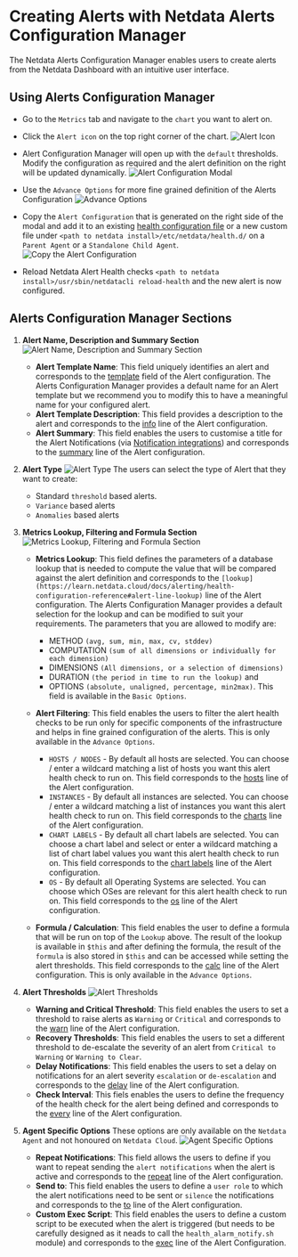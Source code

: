 # Creating Alerts with Netdata Alerts Configuration Manager

The Netdata Alerts Configuration Manager enables users to create alerts from the Netdata Dashboard with an intuitive user interface.

## Using Alerts Configuration Manager

- Go to the `Metrics` tab and navigate to the `chart` you want to alert on.

- Click the `Alert icon` on the top right corner of the chart.
![Alert Icon](https://github.com/netdata/netdata/assets/96257330/88bb4e86-cbc7-4e01-9c84-6b901188c0de)

- Alert Configuration Manager will open up with the `default` thresholds. Modify the configuration as required and the alert definition on the right will be updated dynamically.
![Alert Configuration Modal](https://github.com/netdata/netdata/assets/96257330/ce39ae64-2ffe-4576-8c92-b7918bb8c91c)

- Use the `Advance Options` for more fine grained definition of the Alerts Configuration
![Advance Options](https://github.com/netdata/netdata/assets/96257330/b409b31b-6dc7-484c-a2a4-4e5e471d029b)

- Copy the `Alert Configuration` that is generated on the right side of the modal and add it to an existing [health configuration file](https://learn.netdata.cloud/docs/alerting/health-configuration-reference#edit-health-configuration-files) or a new custom file under `<path to netdata install>/etc/netdata/health.d/` on a `Parent Agent` or a `Standalone Child Agent`.
![Copy the Alert Configuration](https://github.com/netdata/netdata/assets/96257330/c948e280-c6c8-426f-98b1-2b5256cc2707)

- Reload Netdata Alert Health checks `<path to netdata install>/usr/sbin/netdatacli reload-health` and the new alert is now configured.


## Alerts Configuration Manager Sections

1. **Alert Name, Description and Summary Section**
![Alert Name, Description and Summary Section](https://github.com/netdata/netdata/assets/96257330/50680344-ccd9-439d-80f7-7f26f217a842)

    - **Alert Template Name**: This field uniquely identifies an alert and corresponds to the [template](https://learn.netdata.cloud/docs/alerting/health-configuration-reference#alert-line-alarm-or-template) field of the Alert configuration. The Alerts Configuration Manager provides a default name for an Alert template but we recommend you to modify this to have a meaningful name for your configured alert.
    - **Alert Template Description**: This field provides a description to the alert and corresponds to the [info](https://learn.netdata.cloud/docs/alerting/health-configuration-reference#alert-line-info) line of the Alert configuration.
    - **Alert Summary**: This field enables the users to customise a title for the Alert Notifications (via [Notification integrations](https://learn.netdata.cloud/docs/alerting/notifications/centralized-cloud-notifications)) and corresponds to the [summary](https://learn.netdata.cloud/docs/alerting/health-configuration-reference#alert-line-summary) line of the Alert configuration.

2. **Alert Type**
![Alert Type](https://github.com/netdata/netdata/assets/96257330/c8d83a65-90e7-4b03-9279-585abb359662)
    The users can select the type of Alert that they want to create:
    - Standard `threshold` based alerts.
    - `Variance` based alerts
    - `Anomalies` based alerts


3. **Metrics Lookup, Filtering and Formula Section**
![Metrics Lookup, Filtering and Formula Section](https://github.com/netdata/netdata/assets/96257330/784c3f54-d7ce-45ea-9505-3f789d6d3ddb)

    - **Metrics Lookup**: This field defines the parameters of a database lookup that is needed to compute the value that will be compared against the alert definition and corresponds to the `[lookup](https://learn.netdata.cloud/docs/alerting/health-configuration-reference#alert-line-lookup)` line of the Alert configuration. The Alerts Configuration Manager provides a default selection for the lookup and can be modified to suit your requirements. The parameters that you are allowed to modify are: 
        - METHOD `(avg, sum, min, max, cv, stddev)`
        - COMPUTATION `(sum of all dimensions or individually for each dimension)`
        - DIMENSIONS `(All dimensions, or a selection of dimensions)` 
        - DURATION `(the period in time to run the lookup)` and 
        - OPTIONS `(absolute, unaligned, percentage, min2max)`. This field is available in the `Basic Options`.

    - **Alert Filtering**: This field enables the users to filter the alert health checks to be run only for specific components of the infrastructure and helps in fine grained configuration of the alerts. This is only available in the `Advance Options`.
        - `HOSTS / NODES` - By default all hosts are selected. You can choose / enter a wildcard matching a list of hosts you want this alert health check to run on. This field corresponds to the [hosts](https://learn.netdata.cloud/docs/alerting/health-configuration-reference#alert-line-hosts) line of the Alert configuration.
        - `INSTANCES` - By default all instances are selected. You can choose / enter a wildcard matching a list of instances you want this alert health check to run on. This field corresponds to the [charts](https://learn.netdata.cloud/docs/alerting/health-configuration-reference#alert-line-charts) line of the Alert configuration.
        - `CHART LABELS` - By default all chart labels are selected. You can choose a chart label and select or enter a wildcard matching a list of chart label values you want this alert health check to run on. This field corresponds to the [chart labels](https://learn.netdata.cloud/docs/alerting/health-configuration-reference#alert-line-chart-labels) line of the Alert configuration.
        - `OS` - By default all Operating Systems are selected. You can choose which OSes are relevant for this alert health check to run on. This field corresponds to the [os](https://learn.netdata.cloud/docs/alerting/health-configuration-reference#alert-line-os) line of the Alert configuration.

    - **Formula / Calculation**: This field enables the user to define a formula that will be run on top of the `Lookup` above. The result of the lookup is available in `$this` and after defining the formula, the result of the `formula` is also stored in `$this` and can be accessed while setting the alert thresholds. This field corresponds to the [calc](https://learn.netdata.cloud/docs/alerting/health-configuration-reference#alert-line-calc) line of the Alert configuration. This is only available in the `Advance Options`.

4. **Alert Thresholds**
![Alert Thresholds](https://github.com/netdata/netdata/assets/96257330/1545d22d-c729-46f5-84cd-f82654d2cb12)
    - **Warning and Critical Threshold**: This field enables the users to set a threshold to raise alerts as  `Warning` or `Critical` and corresponds to the [warn](https://learn.netdata.cloud/docs/alerting/health-configuration-reference#alert-lines-warn-and-crit) line of the Alert configuration.
    - **Recovery Thresholds**: This field enables the users to set a different threshold to de-escalate the severity of an alert from `Critical to Warning` or `Warning to Clear`.
    - **Delay Notifications**: This field enables the users to set a delay on notifications for an alert severity `escalation` or `de-escalation` and corresponds to the [delay](https://learn.netdata.cloud/docs/alerting/health-configuration-reference#alert-line-delay) line of the Alert configuration.
    - **Check Interval**: This fiels enables the users to define the frequency of the health check for the alert being defined and corresponds to the [every](https://learn.netdata.cloud/docs/alerting/health-configuration-reference#alert-line-every) line of the Alert configuration.

5. **Agent Specific Options**
    These options are only available on the `Netdata Agent` and not honoured on `Netdata Cloud`.
![Agent Specific Options](https://github.com/netdata/netdata/assets/96257330/d2bab429-1e2e-40d0-a892-79ea83bb5f25)
    - **Repeat Notifications**: This field allows the users to define if you want to repeat sending the `alert notifications` when the alert is active and corresponds to the [repeat](https://learn.netdata.cloud/docs/alerting/health-configuration-reference#alert-line-repeat) line of the Alert configuration.
    - **Send to**: This field enables the users to define a `user role` to which the alert notifications need to be sent or `silence` the notifications and corresponds to the [to](https://learn.netdata.cloud/docs/alerting/health-configuration-reference#alert-line-to) line of the Alert configuration.
    - **Custom Exec Script**: This field enables the users to define a custom script to be executed when the alert is triggered (but needs to be carefully designed as it neads to call the `health_alarm_notify.sh` module) and corresponds to the [exec](https://learn.netdata.cloud/docs/alerting/health-configuration-reference#alert-line-exec) line of the Alert Configuration.
